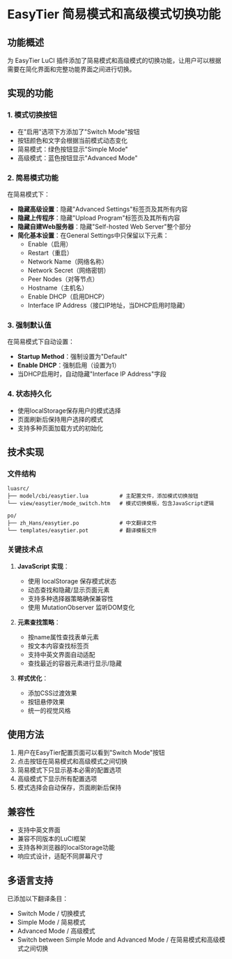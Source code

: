# EasyTier 简易模式和高级模式切换功能

## 功能概述

为 EasyTier LuCI 插件添加了简易模式和高级模式的切换功能，让用户可以根据需要在简化界面和完整功能界面之间进行切换。

## 实现的功能

### 1. 模式切换按钮
- 在"启用"选项下方添加了"Switch Mode"按钮
- 按钮颜色和文字会根据当前模式动态变化
- 简易模式：绿色按钮显示"Simple Mode"
- 高级模式：蓝色按钮显示"Advanced Mode"

### 2. 简易模式功能
在简易模式下：
- **隐藏高级设置**：隐藏"Advanced Settings"标签页及其所有内容
- **隐藏上传程序**：隐藏"Upload Program"标签页及其所有内容  
- **隐藏自建Web服务器**：隐藏"Self-hosted Web Server"整个部分
- **简化基本设置**：在General Settings中只保留以下元素：
  - Enable（启用）
  - Restart（重启）
  - Network Name（网络名称）
  - Network Secret（网络密钥）
  - Peer Nodes（对等节点）
  - Hostname（主机名）
  - Enable DHCP（启用DHCP）
  - Interface IP Address（接口IP地址，当DHCP启用时隐藏）

### 3. 强制默认值
在简易模式下自动设置：
- **Startup Method**：强制设置为"Default"
- **Enable DHCP**：强制启用（设置为1）
- 当DHCP启用时，自动隐藏"Interface IP Address"字段

### 4. 状态持久化
- 使用localStorage保存用户的模式选择
- 页面刷新后保持用户选择的模式
- 支持多种页面加载方式的初始化

## 技术实现

### 文件结构
```
luasrc/
├── model/cbi/easytier.lua          # 主配置文件，添加模式切换按钮
└── view/easytier/mode_switch.htm   # 模式切换模板，包含JavaScript逻辑

po/
├── zh_Hans/easytier.po             # 中文翻译文件
└── templates/easytier.pot          # 翻译模板文件
```

### 关键技术点

1. **JavaScript 实现**：
   - 使用 localStorage 保存模式状态
   - 动态查找和隐藏/显示页面元素
   - 支持多种选择器策略确保兼容性
   - 使用 MutationObserver 监听DOM变化

2. **元素查找策略**：
   - 按name属性查找表单元素
   - 按文本内容查找标签页
   - 支持中英文界面自动适配
   - 查找最近的容器元素进行显示/隐藏

3. **样式优化**：
   - 添加CSS过渡效果
   - 按钮悬停效果
   - 统一的视觉风格

## 使用方法

1. 用户在EasyTier配置页面可以看到"Switch Mode"按钮
2. 点击按钮在简易模式和高级模式之间切换
3. 简易模式下只显示基本必需的配置选项
4. 高级模式下显示所有配置选项
5. 模式选择会自动保存，页面刷新后保持

## 兼容性

- 支持中英文界面
- 兼容不同版本的LuCI框架
- 支持各种浏览器的localStorage功能
- 响应式设计，适配不同屏幕尺寸

## 多语言支持

已添加以下翻译条目：
- Switch Mode / 切换模式
- Simple Mode / 简易模式  
- Advanced Mode / 高级模式
- Switch between Simple Mode and Advanced Mode / 在简易模式和高级模式之间切换